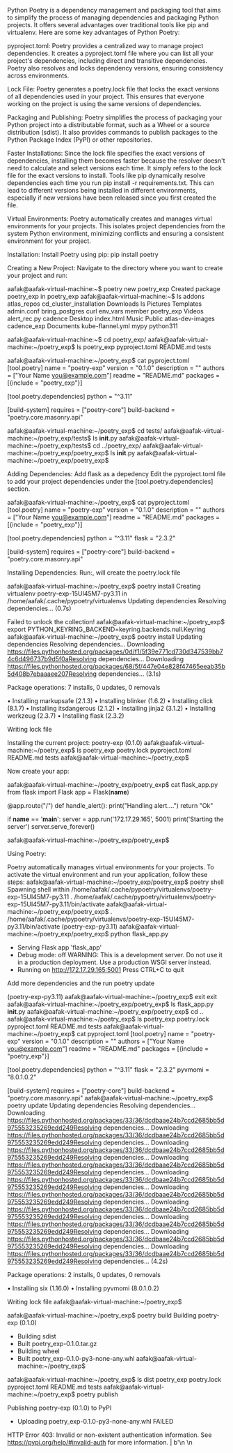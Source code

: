 Python Poetry is a dependency management and packaging tool that aims to simplify the process
of managing dependencies and packaging Python projects. It offers several advantages
over traditional tools like pip and virtualenv. Here are some key advantages of Python Poetry:

pyproject.toml:
Poetry provides a centralized way to manage project dependencies. It creates a pyproject.toml
file where you can list all your project's dependencies, including direct and transitive dependencies.
Poetry also resolves and locks dependency versions, ensuring consistency across environments.

Lock File: Poetry generates a poetry.lock file that locks the exact versions of all dependencies
used in your project. This ensures that everyone working on the project is using the
same versions of dependencies.

Packaging and Publishing: Poetry simplifies the process of packaging your Python project 
into a distributable format, such as a Wheel or a source distribution (sdist). It also provides
commands to publish packages to the Python Package Index (PyPI) or other repositories.

Faster Installations: Since the lock file specifies the exact versions of dependencies,
installing them becomes faster because the resolver doesn't need to calculate and select
versions each time. It simply refers to the lock file for the exact versions to install.
Tools like pip dynamically resolve dependencies each time you run pip install -r requirements.txt.
This can lead to different versions being installed in different environments, especially
if new versions have been released since you first created the file.

Virtual Environments: Poetry automatically creates and manages virtual environments for your projects.
This isolates project dependencies from the system Python environment, minimizing conflicts
and ensuring a consistent environment for your project.

Installation: Install Poetry using pip: pip install poetry

Creating a New Project: Navigate to the directory where you want to create your project and run:

aafak@aafak-virtual-machine:~$ poetry new poetry_exp
Created package poetry_exp in poetry_exp
aafak@aafak-virtual-machine:~$ ls
addons            atlas_repos     cd_cluster_installation  Downloads         ls      Pictures    Templates
admin.conf        bring_postgres  curl                     env_vars          member  poetry_exp  Videos
alert_rec.py      cadence         Desktop                  index.html        Music   Public
atlas-dev-images  cadence_exp     Documents                kube-flannel.yml  mypy    python311

aafak@aafak-virtual-machine:~$ cd poetry_exp/
aafak@aafak-virtual-machine:~/poetry_exp$ ls
poetry_exp  pyproject.toml  README.md  tests

aafak@aafak-virtual-machine:~/poetry_exp$ cat pyproject.toml
[tool.poetry]
name = "poetry-exp"
version = "0.1.0"
description = ""
authors = ["Your Name <you@example.com>"]
readme = "README.md"
packages = [{include = "poetry_exp"}]

[tool.poetry.dependencies]
python = "^3.11"


[build-system]
requires = ["poetry-core"]
build-backend = "poetry.core.masonry.api"

aafak@aafak-virtual-machine:~/poetry_exp$ cd tests/
aafak@aafak-virtual-machine:~/poetry_exp/tests$ ls
__init__.py
aafak@aafak-virtual-machine:~/poetry_exp/tests$ cd ../poetry_exp/
aafak@aafak-virtual-machine:~/poetry_exp/poetry_exp$ ls
__init__.py
aafak@aafak-virtual-machine:~/poetry_exp/poetry_exp$

Adding Dependencies: Add flask as a depedency
   Edit the pyproject.toml file to add your project dependencies under the [tool.poetry.dependencies] section.


aafak@aafak-virtual-machine:~/poetry_exp$ cat pyproject.toml
[tool.poetry]
name = "poetry-exp"
version = "0.1.0"
description = ""
authors = ["Your Name <you@example.com>"]
readme = "README.md"
packages = [{include = "poetry_exp"}]

[tool.poetry.dependencies]
python = "^3.11"
flask = "2.3.2"


[build-system]
requires = ["poetry-core"]
build-backend = "poetry.core.masonry.api"


Installing Dependencies: Run:, will create the poetry.lock file

aafak@aafak-virtual-machine:~/poetry_exp$ poetry install
Creating virtualenv poetry-exp-15UI45M7-py3.11 in /home/aafak/.cache/pypoetry/virtualenvs
Updating dependencies
Resolving dependencies... (0.7s)

Failed to unlock the collection!
aafak@aafak-virtual-machine:~/poetry_exp$ export PYTHON_KEYRING_BACKEND=keyring.backends.null.Keyring
aafak@aafak-virtual-machine:~/poetry_exp$ poetry install
Updating dependencies
Resolving dependencies... Downloading https://files.pythonhosted.org/packages/0d/f1/5f39e771cd730d347539bb74c6d496737b9d5f0aResolving dependencies... Downloading https://files.pythonhosted.org/packages/68/5f/447e04e828f47465eeab35b5d408b7ebaaaee207Resolving dependencies... (3.1s)

Package operations: 7 installs, 0 updates, 0 removals

  • Installing markupsafe (2.1.3)
  • Installing blinker (1.6.2)
  • Installing click (8.1.7)
  • Installing itsdangerous (2.1.2)
  • Installing jinja2 (3.1.2)
  • Installing werkzeug (2.3.7)
  • Installing flask (2.3.2)

Writing lock file

Installing the current project: poetry-exp (0.1.0)
aafak@aafak-virtual-machine:~/poetry_exp$ ls
poetry_exp  poetry.lock  pyproject.toml  README.md  tests
aafak@aafak-virtual-machine:~/poetry_exp$

Now create your app:

aafak@aafak-virtual-machine:~/poetry_exp/poetry_exp$ cat flask_app.py
from flask import Flask
app = Flask(__name__)

@app.route("/")
def handle_alert():
    print("Handling alert....")
    return "Ok"

if __name__ == '__main__':
    server = app.run('172.17.29.165', 5001)
    print('Starting the server')
    server.serve_forever()
	
aafak@aafak-virtual-machine:~/poetry_exp/poetry_exp$

Using Poetry:

Poetry automatically manages virtual environments for your projects. To activate the virtual environment and run your application, 
follow these steps:
aafak@aafak-virtual-machine:~/poetry_exp/poetry_exp$ poetry shell
Spawning shell within /home/aafak/.cache/pypoetry/virtualenvs/poetry-exp-15UI45M7-py3.11
. /home/aafak/.cache/pypoetry/virtualenvs/poetry-exp-15UI45M7-py3.11/bin/activate
aafak@aafak-virtual-machine:~/poetry_exp/poetry_exp$ . /home/aafak/.cache/pypoetry/virtualenvs/poetry-exp-15UI45M7-py3.11/bin/activate
(poetry-exp-py3.11) aafak@aafak-virtual-machine:~/poetry_exp/poetry_exp$ python flask_app.py
 * Serving Flask app 'flask_app'
 * Debug mode: off
WARNING: This is a development server. Do not use it in a production deployment. Use a production WSGI server instead.
 * Running on http://172.17.29.165:5001
Press CTRL+C to quit


Add more dependencies and the run poetry update

(poetry-exp-py3.11) aafak@aafak-virtual-machine:~/poetry_exp$ exit
exit
aafak@aafak-virtual-machine:~/poetry_exp/poetry_exp$ ls
flask_app.py  __init__.py
aafak@aafak-virtual-machine:~/poetry_exp/poetry_exp$ cd ..
aafak@aafak-virtual-machine:~/poetry_exp$ ls
poetry_exp  poetry.lock  pyproject.toml  README.md  tests
aafak@aafak-virtual-machine:~/poetry_exp$ cat pyproject.toml
[tool.poetry]
name = "poetry-exp"
version = "0.1.0"
description = ""
authors = ["Your Name <you@example.com>"]
readme = "README.md"
packages = [{include = "poetry_exp"}]

[tool.poetry.dependencies]
python = "^3.11"
flask = "2.3.2"
pyvmomi = "8.0.1.0.2"

[build-system]
requires = ["poetry-core"]
build-backend = "poetry.core.masonry.api"
aafak@aafak-virtual-machine:~/poetry_exp$ poetry update
Updating dependencies
Resolving dependencies... Downloading https://files.pythonhosted.org/packages/33/36/dcdbaae24b7ccd2685bb5d975553235269edd249Resolving dependencies... Downloading https://files.pythonhosted.org/packages/33/36/dcdbaae24b7ccd2685bb5d975553235269edd249Resolving dependencies... Downloading https://files.pythonhosted.org/packages/33/36/dcdbaae24b7ccd2685bb5d975553235269edd249Resolving dependencies... Downloading https://files.pythonhosted.org/packages/33/36/dcdbaae24b7ccd2685bb5d975553235269edd249Resolving dependencies... Downloading https://files.pythonhosted.org/packages/33/36/dcdbaae24b7ccd2685bb5d975553235269edd249Resolving dependencies... Downloading https://files.pythonhosted.org/packages/33/36/dcdbaae24b7ccd2685bb5d975553235269edd249Resolving dependencies... Downloading https://files.pythonhosted.org/packages/33/36/dcdbaae24b7ccd2685bb5d975553235269edd249Resolving dependencies... Downloading https://files.pythonhosted.org/packages/33/36/dcdbaae24b7ccd2685bb5d975553235269edd249Resolving dependencies... Downloading https://files.pythonhosted.org/packages/33/36/dcdbaae24b7ccd2685bb5d975553235269edd249Resolving dependencies... Downloading https://files.pythonhosted.org/packages/33/36/dcdbaae24b7ccd2685bb5d975553235269edd249Resolving dependencies... (4.2s)

Package operations: 2 installs, 0 updates, 0 removals

  • Installing six (1.16.0)
  • Installing pyvmomi (8.0.1.0.2)

Writing lock file
aafak@aafak-virtual-machine:~/poetry_exp$




aafak@aafak-virtual-machine:~/poetry_exp$ poetry build
Building poetry-exp (0.1.0)
  - Building sdist
  - Built poetry_exp-0.1.0.tar.gz
  - Building wheel
  - Built poetry_exp-0.1.0-py3-none-any.whl
aafak@aafak-virtual-machine:~/poetry_exp$

aafak@aafak-virtual-machine:~/poetry_exp$ ls
dist  poetry_exp  poetry.lock  pyproject.toml  README.md  tests
aafak@aafak-virtual-machine:~/poetry_exp$ poetry publish

Publishing poetry-exp (0.1.0) to PyPI
 - Uploading poetry_exp-0.1.0-py3-none-any.whl FAILED

HTTP Error 403: Invalid or non-existent authentication information. See https://pypi.org/help/#invalid-auth for more information. | b'<html>\n <head>\n  <title>403 Invalid or non-existent authentication information. See https://pypi.org/help/#invalid-auth for more information.\n \n <body>\n  <h1>403 Invalid or non-existent authentication information. See https://pypi.org/help/#invalid-auth for more information.\n  Access was denied to this resource.<br/><br/>\nInvalid or non-existent authentication information. See https://pypi.org/help/#invalid-auth for more information.\n\n\n \n'
aafak@aafak-virtual-machine:~/poetry_exp$

aafak@aafak-virtual-machine:~/poetry_exp$ poetry config pypi-token.pypi pypi-AgEIcHlwaS5vcmcCJDQzMDBiZTEyLTExNDAtNGYwMi05Njg4LTIxNTk3ZDQ2Y2M3MwACKlszLCIwZDQwMDFiMC1hY2VlLTRiMzYtYjBhZi0wMzY2MzUyZjVlMTIiXQAABiBRA019QfEkkLV3r6PORYXGcuHF5SoOUn4ZHY38zx7_Dw
Usin

aafak@aafak-virtual-machine:~/poetry_exp$ poetry publish

Publishing poetry-exp (0.1.0) to PyPI
 - Uploading poetry_exp-0.1.0-py3-none-any.whl 100%
 - Uploading poetry_exp-0.1.0.tar.gz 100%
aafak@aafak-virtual-machine:~/poetry_exp$


aafak@aafak-virtual-machine:~/peotry_demo/mypy$ poetry build
Building mypy (0.1.0)
  - Building sdist
  - Built mypy-0.1.0.tar.gz
  - Building wheel
  - Built mypy-0.1.0-py3-none-any.whl
aafak@aafak-virtual-machine:~/peotry_demo/mypy$ poetry publish



aafak@aafak-virtual-machine:~/peotry_demo/mypy$ poetry build
Building mypy (0.1.0)
  - Building sdist
  - Built mypy-0.1.0.tar.gz
  - Building wheel
  - Built mypy-0.1.0-py3-none-any.whl
aafak@aafak-virtual-machine:~/peotry_demo/mypy$ poetry publish